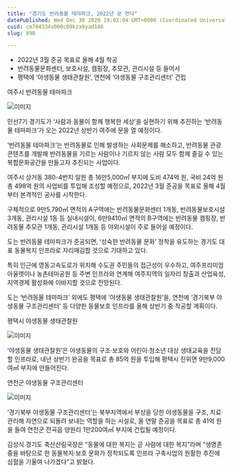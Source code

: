 ```yaml
---
title: "경기도 반려동물 테마파크, 2022년 문 연다"
datePublished: Wed Dec 30 2020 19:02:04 GMT+0000 (Coordinated Universal Time)
cuid: cm704334v000c09kza9yad146
slug: 890

---
```



- 2022년 3월 준공 목표로 올해 4월 착공
- 반려동물문화센터, 보호시설, 캠핑장, 추모관, 관리시설 등 들어서
- 평택에 ‘야생동물 생태관찰원’, 연천에 ‘야생동물 구조관리센터’ 건립

여주시 반려동물 테마파크

![이미지](https://cdn.hashnode.com/res/hashnode/image/upload/v1739255942959/fd63c855-bd58-4685-bd8b-71358c02317d.png)

민선7기 경기도가 ‘사람과 동물이 함께 행복한 세상’을 실현하기 위해 추진하는 ‘반려동물 테마파크’가 오는 2022년 상반기 여주에 문을 열 예정이다.

‘반려동물 테마파크’는 반려동물로 인해 발생하는 사회문제를 해소하고, 반려동물 관광 콘텐츠를 개발해 반려동물을 기르는 사람이나 기르지 않는 사람 모두 함께 즐길 수 있는 복합문화공간을 만들고자 추진되는 사업이다.

여주시 상거동 380-4번지 일원 총 16만5,000㎡ 부지에 도비 474억 원, 국비 24억 원 총 498억 원의 사업비를 투입해 조성할 예정으로, 2022년 3월 준공을 목표로 올해 4월부터 본격적인 공사를 시작한다.

구체적으로 9만5,790㎡ 면적의 A구역에는 반려동물문화센터 1개동, 반려동물보호시설 3개동, 관리시설 1동 등 실내시설이, 6만9410㎡ 면적의 B구역에는 반려동물 캠핑장, 반려동물 추모관 1개동, 관리시설 1개동 등 야외시설이 주로 들어설 예정이다.

도는 반려동물 테마파크가 준공되면, ‘성숙한 반려동물 문화’ 정착을 유도하는 경기도 대표 동물복지 인프라로 자리매김할 것으로 기대하고 있다.

특히 인근에 영동고속도로가 위치해 수도권 주민들의 접근성이 우수하고, 여주프리미엄아울렛이나 농촌테마공원 등 주변 인프라와 연계해 여주지역의 일자리 창출과 산업육성, 지역경제 활성화에 이바지할 것으로 전망된다.

도는 ‘반려동물 테마파크’ 외에도 평택에 ‘야생동물 생태관찰원’을, 연천에 ‘경기북부 야생동물 구조관리센터’ 등 다양한 동물보호 인프라를 올해 상반기 중 착공할 계획이다.

평택시 야생동물 생태관찰원

![이미지](https://cdn.hashnode.com/res/hashnode/image/upload/v1739255945244/d12bece3-7c8f-4c4f-a9d0-23e4c69d0efd.png)

‘야생동물 생태관찰원’은 야생동물의 구조·보호와 어린이·청소년 대상 생태교육을 전담할 인프라로, 내년 상반기 완공을 목표로 총 85억 원을 투입해 평택시 진위면 9만9,000여㎡ 부지에 만들어진다.

연천군 야생동물 구조관리센터

![이미지](https://cdn.hashnode.com/res/hashnode/image/upload/v1739255947453/f77d5099-618b-40e0-bcce-b7d7bc27c57b.png)

‘경기북부 야생동물 구조관리센터’는 북부지역에서 부상을 당한 야생동물을 구조, 치료·관리해 자연으로 되돌려 보내는 역할을 하는 시설로, 올 연말 준공을 목표로 총 41억 원을 들여 연천군 전곡읍 양원리 1만200여㎡ 부지에 건립될 예정이다.

김성식 경기도 축산산림국장은 “동물에 대한 복지는 곧 사람에 대한 복지”라며 “생명존중을 바탕으로 한 동물복지·보호 문화가 정착되도록 인프라 구축사업의 원활한 추진에 심혈을 기울여 나가겠다”고 밝혔다.